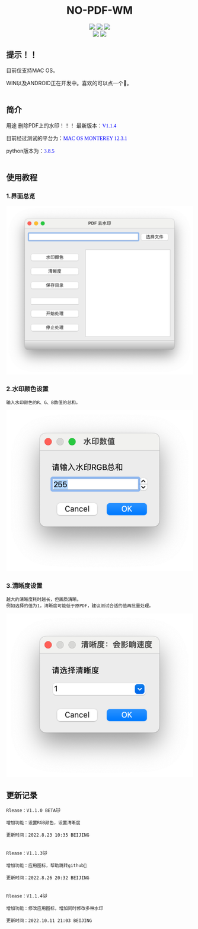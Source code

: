 # <div align='center'> <font>NO-PDF-WM</font> </div>

<div align='center'> 
 
<img src="https://img.shields.io/badge/Version-v1.1.0%20beta-orange"/>
<img src="https://img.shields.io/badge/Languages-2-green"/>
<img src="https://img.shields.io/badge/Commit-2022823-yellow"/>
<br>
<img src="https://img.shields.io/badge/PYQT-PYTHON-red" />
<img src="https://img.shields.io/badge/author-TAber--W-blue" />
 
</div>

## 提示！！

目前仅支持MAC OS。

WIN以及ANDROID正在开发中。喜欢的可以点一个🌟。
<br></br>
## 简介 
用途 删除PDF上的水印！！！
最新版本：<font face="黑体" color=blue>V1.1.4 </font>

目前经过测试的平台为：<font face="黑体" color=blue>MAC OS MONTEREY 12.3.1</font>

python版本为：<font face="黑体" color=blue>3.8.5</font>
<br></br>
## 使用教程
### 1.界面总览
![](/totle.png)
### 2.水印颜色设置
    输入水印颜色的R、G、B数值的总和。
![](/num.png)
### 3.清晰度设置
    越大的清晰度耗时越长，但画质清晰。
    例如选择的值为1，清晰度可能低于原PDF，建议测试合适的值再批量处理。
![](/vi.png)

## 更新记录 
    Rlease：V1.1.0 BETA🐱

    增加功能：设置RGB颜色，设置清晰度

    更新时间：2022.8.23 10:35 BEIJING


    Rlease：V1.1.3🐱

    增加功能：应用图标，帮助跳转github🥝

    更新时间：2022.8.26 20:32 BEIJING
    
    
    Rlease：V1.1.4🐱

    增加功能：修改应用图标，增加同时修改多种水印

    更新时间：2022.10.11 21:03 BEIJING



